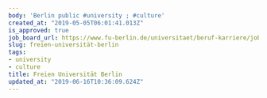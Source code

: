 ```yaml
---
body: 'Berlin public #university ; #culture'
created_at: "2019-05-05T06:01:41.013Z"
is_approved: true
job_board_url: https://www.fu-berlin.de/universitaet/beruf-karriere/jobs/index.html
slug: freien-universität-berlin
tags:
- university
- culture
title: Freien Universität Berlin
updated_at: "2019-06-16T10:36:09.624Z"
---
```

